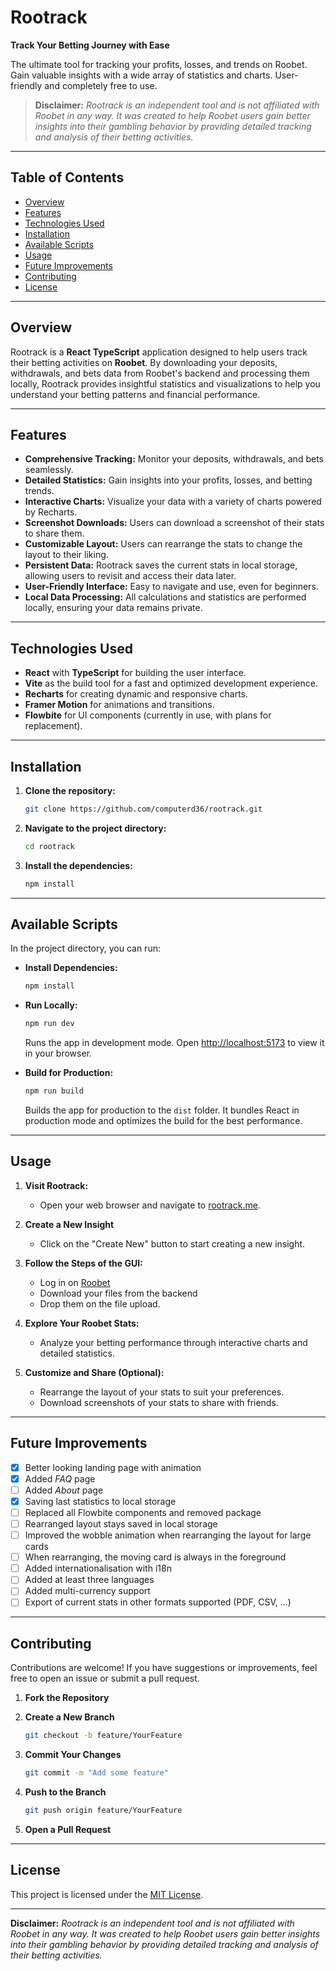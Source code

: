 # Rootrack

**Track Your Betting Journey with Ease**

The ultimate tool for tracking your profits, losses, and trends on Roobet. Gain valuable insights with a wide array of statistics and charts. User-friendly and completely free to use.

> **Disclaimer:** _Rootrack is an independent tool and is not affiliated with Roobet in any way. It was created to help Roobet users gain better insights into their gambling behavior by providing detailed tracking and analysis of their betting activities._

---

## Table of Contents

- [Overview](#overview)
- [Features](#features)
- [Technologies Used](#technologies-used)
- [Installation](#installation)
- [Available Scripts](#available-scripts)
- [Usage](#usage)
- [Future Improvements](#future-improvements)
- [Contributing](#contributing)
- [License](#license)

---

## Overview

Rootrack is a **React TypeScript** application designed to help users track their betting activities on **Roobet**. By downloading your deposits, withdrawals, and bets data from Roobet's backend and processing them locally, Rootrack provides insightful statistics and visualizations to help you understand your betting patterns and financial performance.

---

## Features

- **Comprehensive Tracking:** Monitor your deposits, withdrawals, and bets seamlessly.
- **Detailed Statistics:** Gain insights into your profits, losses, and betting trends.
- **Interactive Charts:** Visualize your data with a variety of charts powered by Recharts.
- **Screenshot Downloads:** Users can download a screenshot of their stats to share them.
- **Customizable Layout:** Users can rearrange the stats to change the layout to their liking.
- **Persistent Data:** Rootrack saves the current stats in local storage, allowing users to revisit and access their data later.
- **User-Friendly Interface:** Easy to navigate and use, even for beginners.
- **Local Data Processing:** All calculations and statistics are performed locally, ensuring your data remains private.

---

## Technologies Used

- **React** with **TypeScript** for building the user interface.
- **Vite** as the build tool for a fast and optimized development experience.
- **Recharts** for creating dynamic and responsive charts.
- **Framer Motion** for animations and transitions.
- **Flowbite** for UI components (currently in use, with plans for replacement).

---

## Installation

1. **Clone the repository:**

   ```bash
   git clone https://github.com/computerd36/rootrack.git
   ```

2. **Navigate to the project directory:**

   ```bash
   cd rootrack
   ```

3. **Install the dependencies:**

   ```bash
   npm install
   ```

---

## Available Scripts

In the project directory, you can run:

- **Install Dependencies:**

  ```bash
  npm install
  ```

- **Run Locally:**

  ```bash
  npm run dev
  ```

  Runs the app in development mode. Open [http://localhost:5173](http://localhost:5173) to view it in your browser.

- **Build for Production:**

  ```bash
  npm run build
  ```

  Builds the app for production to the `dist` folder. It bundles React in production mode and optimizes the build for the best performance.

---

## Usage

1. **Visit Rootrack:**
   - Open your web browser and navigate to [rootrack.me](https://rootrack.me).

2. **Create a New Insight**
   - Click on the "Create New" button to start creating a new insight.

3. **Follow the Steps of the GUI:**
   - Log in on [Roobet](https://roobet.com/)
   - Download your files from the backend
   - Drop them on the file upload.

5. **Explore Your Roobet Stats:**
   - Analyze your betting performance through interactive charts and detailed statistics.

6. **Customize and Share (Optional):**
   - Rearrange the layout of your stats to suit your preferences.
   - Download screenshots of your stats to share with friends.

---

## Future Improvements

- [x] Better looking landing page with animation
- [x] Added *FAQ* page
- [ ] Added *About* page
- [x] Saving last statistics to local storage
- [ ] Replaced all Flowbite components and removed package
- [ ] Rearranged layout stays saved in local storage
- [ ] Improved the wobble animation when rearranging the layout for large cards
- [ ] When rearranging, the moving card is always in the foreground
- [ ] Added internationalisation with i18n
- [ ] Added at least three languages
- [ ] Added multi-currency support
- [ ] Export of current stats in other formats supported (PDF, CSV, ...)

---

## Contributing

Contributions are welcome! If you have suggestions or improvements, feel free to open an issue or submit a pull request.

1. **Fork the Repository**
2. **Create a New Branch**

   ```bash
   git checkout -b feature/YourFeature
   ```

3. **Commit Your Changes**

   ```bash
   git commit -m "Add some feature"
   ```

4. **Push to the Branch**

   ```bash
   git push origin feature/YourFeature
   ```

5. **Open a Pull Request**

---

## License

This project is licensed under the [MIT License](https://mit-license.org/).

---

**Disclaimer:** _Rootrack is an independent tool and is not affiliated with Roobet in any way. It was created to help Roobet users gain better insights into their gambling behavior by providing detailed tracking and analysis of their betting activities._
